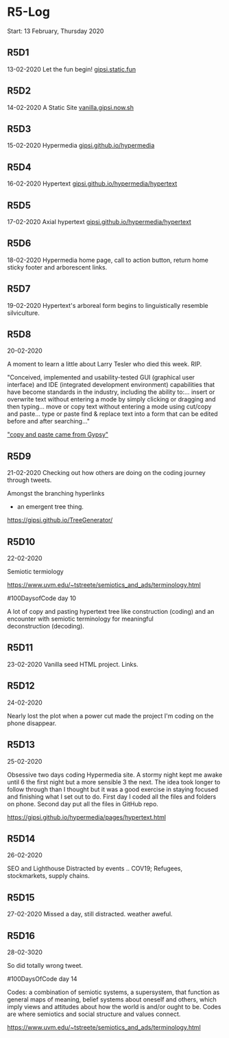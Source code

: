  # R5-Log
 Start: 13 February, Thursday 2020

## R5D1
13-02-2020
Let the fun begin! [gipsi.static.fun](https://gipsi.static.fun)

## R5D2
14-02-2020
A Static Site [vanilla.gipsi.now.sh](https://vanilla.gipsi.now.sh)

## R5D3
15-02-2020
Hypermedia  [gipsi.github.io/hypermedia](https://gipsi.github.io/hypermedia)

## R5D4
16-02-2020
Hypertext [gipsi.github.io/hypermedia/hypertext](https://gipsi.github.io/hypermedia/hypertext)

## R5D5
17-02-2020
Axial hypertext [gipsi.github.io/hypermedia/hypertext](https://gipsi.github.io/hypermedia/hypertext.html)

## R5D6
18-02-2020
Hypermedia home page, call to action button, return home sticky footer and arborescent links.

## R5D7
19-02-2020
Hypertext's arboreal form begins to linguistically resemble silviculture.

## R5D8
20-02-2020

A moment to learn a little about Larry Tesler who died 
this week. RIP.

"Conceived, implemented and usability-tested 
GUI (graphical user interface) and 
IDE (integrated development environment) capabilities 
that have become standards in the industry, including the 
ability to:… insert or overwrite text without entering a 
mode by simply clicking or dragging and then typing… move 
or copy text without entering a mode using cut/copy and paste… 
type or paste find & replace text into a 
form that can be edited before and after searching…"


["copy and paste came from Gypsy"](https://youtu.be/Dhmz68CII9Y)


## R5D9
21-02-2020
Checking out how others are doing on the coding journey
through tweets.

Amongst the branching hyperlinks
 - an emergent tree thing.

https://gipsi.github.io/TreeGenerator/

## R5D10
22-02-2020

Semiotic termiology

https://www.uvm.edu/~tstreete/semiotics_and_ads/terminology.html

#100DaysofCode day 10

A lot of copy and pasting hypertext tree 
like construction (coding) and an encounter 
with semiotic terminology for meaningful  
deconstruction (decoding).

## R5D11
23-02-2020
Vanilla seed HTML project. Links.

## R5D12
24-02-2020

Nearly lost the plot when a power cut made 
the project I'm coding on the phone disappear.


## R5D13
25-02-2020

Obsessive two days coding Hypermedia site.
A stormy night kept me awake until 6 the first
night but a more sensible 3 the next.
The idea took longer to follow through than I
thought but it was a good exercise in staying 
focused and finishing what I set out to do.
First day I coded all the files and folders on phone.
Second day put all the files in GitHub repo.

https://gipsi.github.io/hypermedia/pages/hypertext.html

## R5D14
26-02-2020

SEO and Lighthouse
Distracted by events .. COV19; Refugees, stockmarkets, supply chains.

## R5D15
27-02-2020
Missed a day, still distracted. weather aweful.

## R5D16
28-02-3020

So did totally wrong tweet.

#100DaysOfCode day 14

Codes: a combination of semiotic systems, a supersystem, that function as general maps of meaning, belief systems about oneself and others, which imply views and attitudes about how the world is and/or ought to be. Codes are where semiotics and social structure and values connect.

https://www.uvm.edu/~tstreete/semiotics_and_ads/terminology.html
